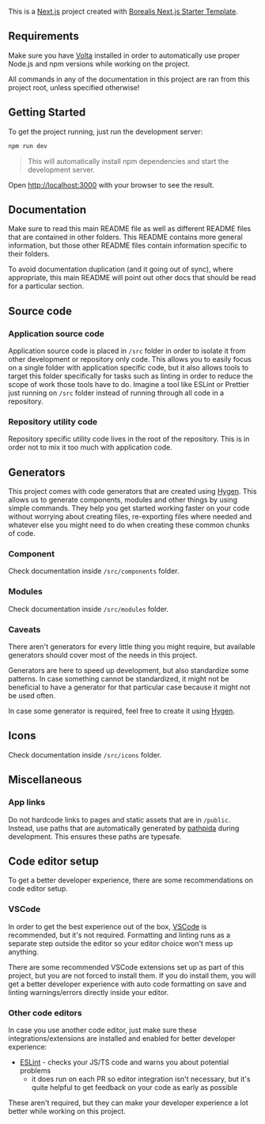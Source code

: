 This is a [Next.js](https://nextjs.org/) project created with [Borealis Next.js Starter Template](https://github.com/borealis-agency/next-starter).

## Requirements

Make sure you have [Volta](https://volta.sh/) installed in order to automatically use proper Node.js and npm versions while working on the project.

All commands in any of the documentation in this project are ran from this project root, unless specified otherwise!

## Getting Started

To get the project running, just run the development server:

```bash
npm run dev
```

> This will automatically install npm dependencies and start the development server.

Open [http://localhost:3000](http://localhost:3000) with your browser to see the result.

## Documentation

Make sure to read this main README file as well as different README files that are contained in other folders. This README contains more general information, but those other README files contain information specific to their folders.

To avoid documentation duplication (and it going out of sync), where appropriate, this main README will point out other docs that should be read for a particular section.

## Source code
### Application source code

Application source code is placed in `/src` folder in order to isolate it from other development or repository only code. This allows you to easily focus on a single folder with application specific code, but it also allows tools to target this folder specifically for tasks such as linting in order to reduce the scope of work those tools have to do. Imagine a tool like ESLint or Prettier just running on `/src` folder instead of running through all code in a repository.

### Repository utility code

Repository specific utility code lives in the root of the repository. This is in order not to mix it too much with application code.

## Generators

This project comes with code generators that are created using [Hygen](https://github.com/jondot/hygen). This allows us to generate components, modules and other things by using simple commands. They help you get started working faster on your code without worrying about creating files, re-exporting files where needed and whatever else you might need to do when creating these common chunks of code.

### Component

Check documentation inside `/src/components` folder.

### Modules

Check documentation inside `/src/modules` folder.

### Caveats

There aren't generators for every little thing you might require, but available generators should cover most of the needs in this project.

Generators are here to speed up development, but also standardize some patterns. In case something cannot be standardized, it might not be beneficial to have a generator for that particular case because it might not be used often.

In case some generator is required, feel free to create it using [Hygen](https://github.com/jondot/hygen).

## Icons

Check documentation inside `/src/icons` folder.

## Miscellaneous

### App links

Do not hardcode links to pages and static assets that are in `/public`. Instead, use paths that are automatically generated by [pathpida](https://github.com/aspida/pathpida/) during development. This ensures these paths are typesafe.

## Code editor setup

To get a better developer experience, there are some recommendations on code editor setup.

### VSCode

In order to get the best experience out of the box, [VSCode](https://code.visualstudio.com/) is recommended, but it's not required. Formatting and linting runs as a separate step outside the editor so your editor choice won't mess up anything.

There are some recommended VSCode extensions set up as part of this project, but you are not forced to install them. If you do install them, you will get a better developer experience with auto code formatting on save and linting warnings/errors directly inside your editor.

### Other code editors

In case you use another code editor, just make sure these integrations/extensions are installed and enabled for better developer experience:

- [ESLint](https://eslint.org/) - checks your JS/TS code and warns you about potential problems
  - it does run on each PR so editor integration isn't necessary, but it's quite helpful to get feedback on your code as early as possible

These aren't required, but they can make your developer experience a lot better while working on this project.
